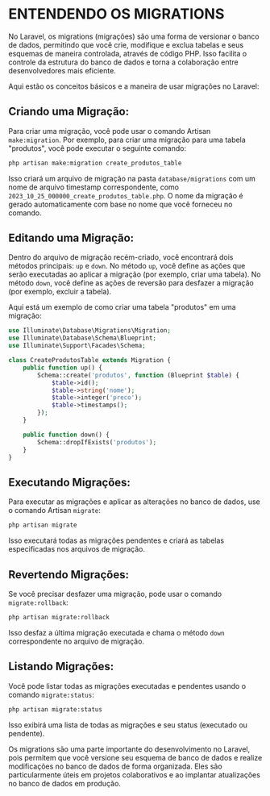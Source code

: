 # ENTENDENDO OS MIGRATIONS
No Laravel, os migrations (migrações) são uma forma de versionar o banco de dados, permitindo que você crie, modifique e exclua tabelas e seus esquemas de maneira controlada, através de código PHP. Isso facilita o controle da estrutura do banco de dados e torna a colaboração entre desenvolvedores mais eficiente.

Aqui estão os conceitos básicos e a maneira de usar migrações no Laravel:

## Criando uma Migração:
Para criar uma migração, você pode usar o comando Artisan `make:migration`. Por exemplo, para criar uma migração para uma tabela "produtos", você pode executar o seguinte comando:

```bash
php artisan make:migration create_produtos_table
```

Isso criará um arquivo de migração na pasta `database/migrations` com um nome de arquivo timestamp correspondente, como `2023_10_25_000000_create_produtos_table.php`. O nome da migração é gerado automaticamente com base no nome que você forneceu no comando.

## Editando uma Migração:
Dentro do arquivo de migração recém-criado, você encontrará dois métodos principais: `up` e `down`. No método `up`, você define as ações que serão executadas ao aplicar a migração (por exemplo, criar uma tabela). No método `down`, você define as ações de reversão para desfazer a migração (por exemplo, excluir a tabela).

Aqui está um exemplo de como criar uma tabela "produtos" em uma migração:

```php
use Illuminate\Database\Migrations\Migration;
use Illuminate\Database\Schema\Blueprint;
use Illuminate\Support\Facades\Schema;

class CreateProdutosTable extends Migration {
    public function up() {
        Schema::create('produtos', function (Blueprint $table) {
            $table->id();
            $table->string('nome');
            $table->integer('preco');
            $table->timestamps();
        });
    }

    public function down() {
        Schema::dropIfExists('produtos');
    }
}
```

## Executando Migrações:
Para executar as migrações e aplicar as alterações no banco de dados, use o comando Artisan `migrate`:

```bash
php artisan migrate
```

Isso executará todas as migrações pendentes e criará as tabelas especificadas nos arquivos de migração.

## Revertendo Migrações:
Se você precisar desfazer uma migração, pode usar o comando `migrate:rollback`:

```bash
php artisan migrate:rollback
```

Isso desfaz a última migração executada e chama o método `down` correspondente no arquivo de migração.

## Listando Migrações:
Você pode listar todas as migrações executadas e pendentes usando o comando `migrate:status`:

```bash
php artisan migrate:status
```

Isso exibirá uma lista de todas as migrações e seu status (executado ou pendente).

Os migrations são uma parte importante do desenvolvimento no Laravel, pois permitem que você versione seu esquema de banco de dados e realize modificações no banco de dados de forma organizada. Eles são particularmente úteis em projetos colaborativos e ao implantar atualizações no banco de dados em produção.